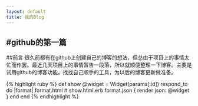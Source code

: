 ```yaml
---
layout: default
title: 我的Blog
---
```


#github的第一篇
---
##前言
很久前都有在github上创建自己的博客的想法，但总由于项目上的事情太忙而作罢。最近几天项目上的事情暂告一段落，所以就顺便整理一下博客。主要是试用github的博客功能，找找自己顺手的工具，为以后的博客更新做准备。

{% highlight ruby %}
def show
  @widget = Widget(params[:id])
  respond_to do |format|
    format.html # show.html.erb
    format.json { render json: @widget }
  end
end
{% endhighlight %}